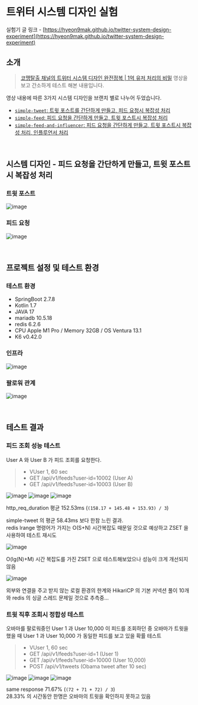 # 트위터 시스템 디자인 실험

실험기 글 링크 - [https://hyeon9mak.github.io/twitter-system-design-experiment](https://hyeon9mak.github.io/twitter-system-design-experiment)

## 소개

> [코맹탈출 채널의 트위터 시스템 디자인 완전정복 | 1억 유저 처리의 비밀](https://www.youtube.com/watch?v=6QwqtdBx0oE) 영상을 보고 간소하게 테스트 해본 내용입니다.

영상 내용에 따른 3가지 시스템 디자인을 브랜치 별로 나누어 두었습니다.

- [`simple-tweet`: 트윗 포스트를 간단하게 만들고, 피드 요청시 복잡성 처리](https://github.com/Hyeon9mak/twitter-system-design/tree/simple-tweet)
- [`simple-feed`: 피드 요청을 간단하게 만들고, 트윗 포스트시 복잡성 처리](https://github.com/Hyeon9mak/twitter-system-design/tree/simple-feed)
- [`simple-feed-and-influencer`: 피드 요청을 간단하게 만들고, 트윗 포스트시 복잡성 처리, 인플루언서 처리](https://github.com/Hyeon9mak/twitter-system-design/tree/simple-feed-and-influencer)

<br>

## 시스템 디자인 - 피드 요청을 간단하게 만들고, 트윗 포스트시 복잡성 처리

### 트윗 포스트
![image](docs/tweet.png)

### 피드 요청
![image](docs/feed.png)

<br>

## 프로젝트 설정 및 테스트 환경

### 테스트 환경

- SpringBoot 2.7.8
- Kotlin 1.7
- JAVA 17
- mariadb 10.5.18
- redis 6.2.6
- CPU Apple M1 Pro / Memory 32GB / OS Ventura 13.1
- K6 v0.42.0

### 인프라

![image](docs/infra.png)

### 팔로워 관계

![image](docs/dataset.png)

<br>

## 테스트 결과

### 피드 조회 성능 테스트

User A 와 User B 가 피드 조회를 요청한다.

> - VUser 1, 60 sec
> - GET /api/v1/feeds?user-id=10002 (User A)
> - GET /api/v1/feeds?user-id=10003 (User B)

![image](docs/look_up_1.png)
![image](docs/look_up_2.png)
![image](docs/look_up_3.png)

http_req_duration 평균 152.53ms (`(158.17 + 145.48 + 153.93) / 3`) 

simple-tweet 의 평균 58.43ms 보다 한참 느린 결과.  
redis lrange 명령어가 가지는 O(S+N) 시간복잡도 때문일 것으로 예상하고
ZSET 을 사용하여 테스트 재시도

![image](docs/look_up_4.png)

O(lg(N)+M) 시간 복잡도를 가진 ZSET 으로 테스트해보았으나 성능이 크게 개선되지 않음

![image](docs/hikari_pool.png)

외부와 연결을 주고 받지 않는 로컬 환경의 한계와
HikariCP 의 기본 커넥션 풀이 10개와 redis 의 싱글 스레드 문제일 것으로 추측중...

### 트윗 직후 조회시 정합성 테스트

오바마를 팔로워중인 User 1 과 User 10,000 이 피드를 조회하던 중
오바마가 트윗을 했을 때 User 1 과 User 10,000 가 동일한 피드를 보고 있을 확률 테스트

> - VUser 1, 60 sec
> - GET /api/v1/feeds?user-id=1 (User 1)
> - GET /api/v1/feeds?user-id=10000 (User 10,000)
> - POST /api/v1/tweets (Obama tweet after 10 sec)

![image](docs/fan_out_1.png)
![image](docs/fan_out_2.png)
![image](docs/fan_out_3.png)

same response 71.67% (`(72 + 71 + 72) / 3`)  
28.33% 의 시간동안 한명은 오바마의 트윗을 확인하지 못하고 있음
